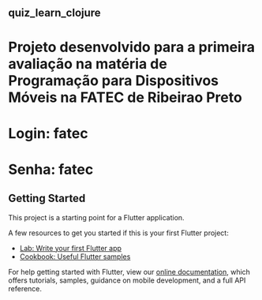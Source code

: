 ## quiz_learn_clojure

# Projeto desenvolvido para a primeira avaliação na matéria de Programação para Dispositivos Móveis na FATEC de Ribeirao Preto
# Login: fatec 
# Senha: fatec

## Getting Started

This project is a starting point for a Flutter application.

A few resources to get you started if this is your first Flutter project:

- [Lab: Write your first Flutter app](https://flutter.dev/docs/get-started/codelab)
- [Cookbook: Useful Flutter samples](https://flutter.dev/docs/cookbook)

For help getting started with Flutter, view our
[online documentation](https://flutter.dev/docs), which offers tutorials,
samples, guidance on mobile development, and a full API reference.
